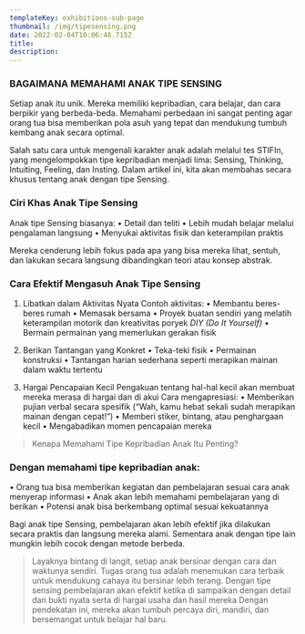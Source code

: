 ```yaml
---
templateKey: exhibitions-sub-page
thumbnail: /img/tipesensing.png
date: 2022-02-04T10:06:48.715Z
title: 
description: 
---
```



### BAGAIMANA MEMAHAMI ANAK TIPE SENSING

Setiap anak itu unik. Mereka memiliki kepribadian, cara belajar, dan cara berpikir yang berbeda-beda. Memahami perbedaan ini sangat penting agar orang tua bisa memberikan pola asuh yang tepat dan mendukung tumbuh kembang anak secara optimal.

Salah satu cara untuk mengenali karakter anak adalah melalui tes STIFIn, yang mengelompokkan tipe kepribadian menjadi lima: Sensing, Thinking, Intuiting, Feeling, dan Insting. Dalam artikel ini, kita akan membahas secara khusus tentang anak dengan tipe Sensing.

### Ciri Khas Anak Tipe Sensing
Anak tipe Sensing biasanya:
• Detail dan teliti
• Lebih mudah belajar melalui pengalaman langsung
• Menyukai aktivitas fisik dan keterampilan praktis

Mereka cenderung lebih fokus pada apa yang bisa mereka lihat, sentuh, dan lakukan secara langsung dibandingkan teori atau konsep abstrak.

### Cara Efektif Mengasuh Anak Tipe Sensing

1. Libatkan dalam Aktivitas Nyata
Contoh aktivitas:
• Membantu beres-beres rumah
• Memasak bersama
• Proyek buatan sendiri yang melatih keterampilan motorik dan kreativitas poryek *DIY (Do It Yourself)*
•	Bermain permainan yang memerlukan gerakan fisik

2. Berikan Tantangan yang Konkret
• Teka-teki fisik
• Permainan konstruksi
• Tantangan harian sederhana seperti merapikan mainan dalam waktu tertentu

3. Hargai Pencapaian Kecil
Pengakuan tentang hal-hal kecil akan membuat mereka merasa di hargai dan di akui 
Cara mengapresiasi:
• Memberikan pujian verbal secara spesifik (“Wah, kamu hebat sekali sudah merapikan mainan dengan cepat!”)
• Memberi stiker, bintang, atau penghargaan kecil
• Mengabadikan momen pencapaian mereka

> Kenapa Memahami Tipe Kepribadian Anak Itu Penting?

### Dengan memahami tipe kepribadian anak:
• Orang tua bisa memberikan kegiatan dan pembelajaran sesuai cara anak menyerap informasi
• Anak akan lebih memahami pembelajaran yang di berikan 
• Potensi anak bisa berkembang optimal sesuai kekuatannya

Bagi anak tipe Sensing, pembelajaran akan lebih efektif jika dilakukan secara praktis dan langsung mereka alami. Sementara anak dengan tipe lain mungkin lebih cocok dengan metode berbeda.


> Layaknya bintang di langit, setiap anak bersinar dengan cara dan waktunya sendiri. Tugas orang tua adalah menemukan cara terbaik untuk mendukung cahaya itu bersinar lebih terang. Dengan tipe sensing pembelajaran akan efektif ketika di sampaikan dengan detail dan bukti nyata serta di hargai usaha dan hasil mereka Dengan pendekatan ini, mereka akan tumbuh percaya diri, mandiri, dan bersemangat untuk belajar hal baru.
